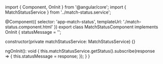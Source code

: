 import { Component, OnInit } from '@angular/core';
import { MatchStatusService } from '../match-status.service';

@Component({
  selector: 'app-match-status',
  templateUrl: './match-status.component.html'
})
export class MatchStatusComponent implements OnInit {
  statusMessage = '';

  constructor(private matchStatusService: MatchStatusService) {}

  ngOnInit(): void {
    this.matchStatusService.getStatus().subscribe(response => {
      this.statusMessage = response;
    });
  }
}
